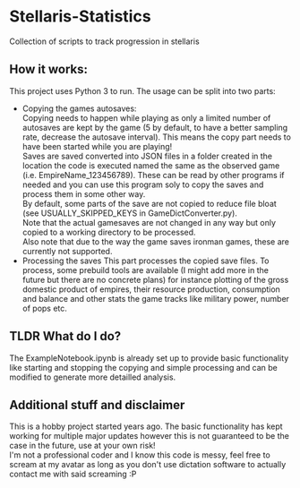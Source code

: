 # Stellaris-Statistics
Collection of scripts to track progression in stellaris

## How it works:
This project uses Python 3 to run. The usage can be split into two parts:
- Copying the games autosaves:<br>
Copying needs to happen while playing as only a limited number of autosaves are kept by the game (5 by default, to have a better sampling rate, decrease the autosave interval). This means the copy part needs to have been started while you are playing!<br>
Saves are saved converted into JSON files in a folder created in the location the code is executed named the same as the observed game (i.e. EmpireName_123456789). These can be read by other programs if needed and you can use this program soly to copy the saves and process them in some other way.<br>
By default, some parts of the save are not copied to reduce file bloat (see USUALLY_SKIPPED_KEYS in GameDictConverter.py).<br>
Note that the actual gamesaves are not changed in any way but only copied to a working directory to be processed.<br>
Also note that due to the way the game saves ironman games, these are currently not supported.
- Processing the saves
This part processes the copied save files. To process, some prebuild tools are available (I might add more in the future but there are no concrete plans) for instance plotting of the gross domestic product of empires, their resource production, consumption and balance and other stats the game tracks like military power, number of pops etc. 

## TLDR What do I do?
The ExampleNotebook.ipynb is already set up to provide basic functionality like starting and stopping the copying and simple processing and can be modified to generate more detailled analysis.

## Additional stuff and disclaimer
This is a hobby project started years ago. The basic functionality has kept working for multiple major updates however this is not guaranteed to be the case in the future, use at your own risk!<br>
I'm not a professional coder and I know this code is messy, feel free to scream at my avatar as long as you don't use dictation software to actually contact me with said screaming :P
